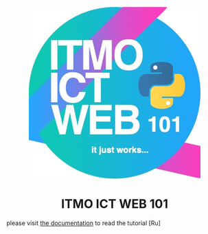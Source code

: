 <div align="center">
  <img src="docs/imgs/ICTWEB.jpeg">
  <h1><b>ITMO ICT WEB 101</b></h1>
</div>

please visit [the documentation](https://nyanguy.github.io/ITMO.ICT.Web101) to read the tutorial [Ru]
